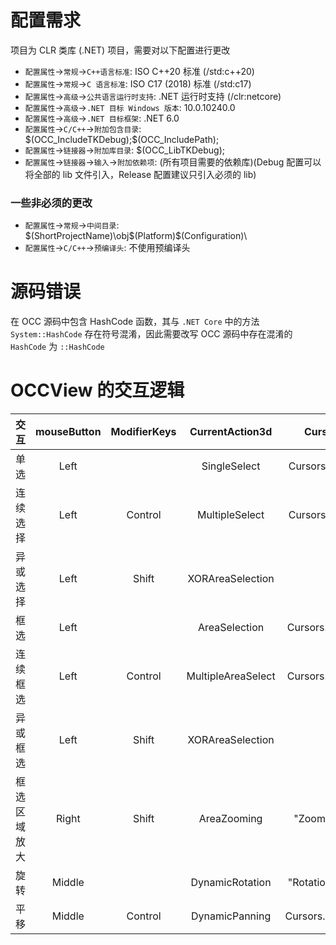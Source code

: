 ﻿# 配置需求

项目为 CLR 类库 (.NET) 项目，需要对以下配置进行更改

* `配置属性`->`常规`->`C++语言标准`: ISO C++20 标准 (/std:c++20)
* `配置属性`->`常规`->`C 语言标准`: ISO C17 (2018) 标准 (/std:c17)
* `配置属性`->`高级`->`公共语言运行时支持`: .NET 运行时支持 (/clr:netcore)
* `配置属性`->`高级`->`.NET 目标 Windows 版本`: 10.0.10240.0
* `配置属性`->`高级`->`.NET 目标框架`: .NET 6.0
* `配置属性`->`C/C++`->`附加包含目录`: $(OCC_IncludeTKDebug);\$(OCC_IncludePath);
* `配置属性`->`链接器`->`附加库目录`: $(OCC_LibTKDebug);
* `配置属性`->`链接器`->`输入`->`附加依赖项`: (所有项目需要的依赖库)(Debug 配置可以将全部的 lib 文件引入，Release 配置建议只引入必须的 lib)

### 一些非必须的更改

* `配置属性`->`常规`->`中间目录`: $(ShortProjectName)\obj\$(Platform)\$(Configuration)\
* `配置属性`->`C/C++`->`预编译头`: 不使用预编译头

# 源码错误

在 OCC 源码中包含 HashCode 函数，其与 `.NET Core` 中的方法 `System::HashCode` 存在符号混淆，因此需要改写 OCC 源码中存在混淆的 `HashCode` 为 `::HashCode`

# OCCView 的交互逻辑

|     交互     | mouseButton | ModifierKeys |  CurrentAction3d   |     Cursor      |
| :----------: | :---------: | :----------: | :----------------: | :-------------: |
|     单选     |    Left     |              |    SingleSelect    |  Cursors.Hand   |
|   连续选择   |    Left     |   Control    |   MultipleSelect   |  Cursors.Hand   |
|   异或选择   |    Left     |    Shift     |  XORAreaSelection  |                 |
|     框选     |    Left     |              |   AreaSelection    |  Cursors.Cross  |
|   连续框选   |    Left     |   Control    | MultipleAreaSelect |  Cursors.Cross  |
|   异或框选   |    Left     |    Shift     |  XORAreaSelection  |                 |
| 框选区域放大 |    Right    |    Shift     |    AreaZooming     |   "Zoom.cur"    |
|     旋转     |   Middle    |              |  DynamicRotation   | "Rotation.cur"  |
|     平移     |   Middle    |   Control    |   DynamicPanning   | Cursors.SizeAll |
